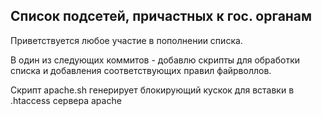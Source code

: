 ## Список подсетей, причастных к гос. органам ##
Приветствуется любое участие в пополнении списка.

В один из следующих коммитов - добавлю скрипты для обработки списка и добавления соответствующих правил файрволлов.

Скрипт apache.sh генерирует блокирующий кускок для вставки в .htaccess сервера apache
